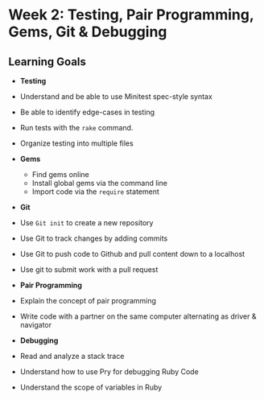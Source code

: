 # Week 2: Testing, Pair Programming, Gems, Git & Debugging
## Learning Goals
-   **Testing** 
  -   Understand and be able to use Minitest spec-style syntax
  -   Be able to identify edge-cases in testing
  -   Run tests with the `rake` command.
  -   Organize testing into multiple files
  
- **Gems** 
  -   Find gems online
  -   Install global gems via the command line
  -   Import code via the `require` statement

-  **Git**
  -   Use `Git init` to create a new repository
  -   Use Git to track changes by adding commits
  -   Use Git to push code to Github and pull content down to a localhost
  -   Use git to submit work with a pull request
  
-   **Pair Programming**
  -   Explain the concept of pair programming
  -   Write code with a partner on the same computer alternating as driver & navigator
  
-   **Debugging**
  -   Read and analyze a stack trace
  -   Understand how to use Pry for debugging Ruby Code
  -   Understand the scope of variables in Ruby
